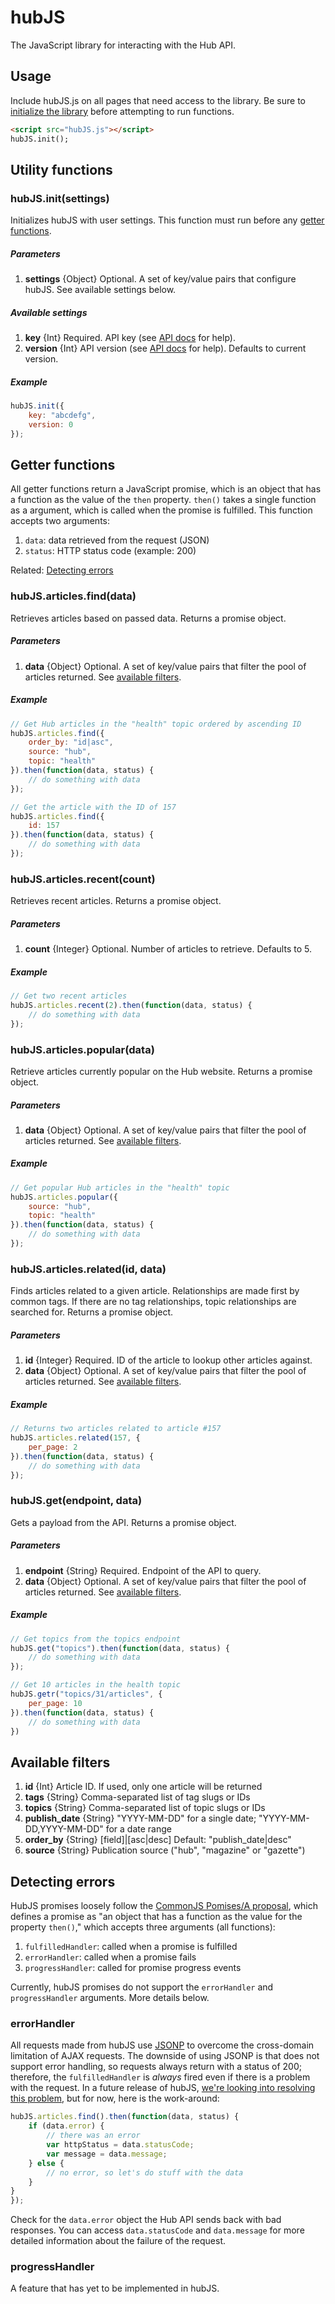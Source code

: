 # hubJS

The JavaScript library for interacting with the Hub API.


## Usage

Include hubJS.js on all pages that need access to the library. Be sure to [initialize the library](#init) before attempting to run functions.

```html
<script src="hubJS.js"></script>
hubJS.init();
```


## <a name="utility"></a> Utility functions

### <a name="init"></a>hubJS.init(settings)
Initializes hubJS with user settings. This function must run before any [getter functions](#getter).

##### Parameters

1. __settings__ {Object} Optional. A set of key/value pairs that configure hubJS. See available settings below.


##### Available settings
1. __key__ {Int} Required. API key (see [API docs](http://api.hub.jhu.edu/docs) for help).
1. __version__ {Int} API version (see [API docs](http://api.hub.jhu.edu/docs) for help). Defaults to current version.

##### Example

```javascript
hubJS.init({
	key: "abcdefg",
	version: 0
});
```

## <a name="getter"></a> Getter functions

All getter functions return a JavaScript promise, which is an object that has a function as the value of the `then` property. `then()` takes a single function as a argument, which is called when the promise is fulfilled. This function accepts two arguments:

1. `data`: data retrieved from the request (JSON)
2. `status`: HTTP status code (example: 200)

Related: [Detecting errors](#detecting-errors)

### hubJS.articles.find(data)
Retrieves articles based on passed data. Returns a promise object.

##### Parameters

1. __data__ {Object} Optional. A set of key/value pairs that filter the pool of articles returned. See [available filters](#filters).


##### Example

```javascript
// Get Hub articles in the "health" topic ordered by ascending ID
hubJS.articles.find({
	order_by: "id|asc",
	source: "hub",
	topic: "health"
}).then(function(data, status) {
	// do something with data
});

// Get the article with the ID of 157
hubJS.articles.find({
	id: 157
}).then(function(data, status) {
	// do something with data
});
```


### hubJS.articles.recent(count)

Retrieves recent articles. Returns a promise object.

##### Parameters

1. __count__ {Integer} Optional. Number of articles to retrieve. Defaults to 5.

##### Example

```javascript
// Get two recent articles
hubJS.articles.recent(2).then(function(data, status) {
	// do something with data
});
```


### hubJS.articles.popular(data)

Retrieve articles currently popular on the Hub website. Returns a promise object.

##### Parameters

1. __data__ {Object} Optional. A set of key/value pairs that filter the pool of articles returned. See [available filters](#filters).

##### Example

```javascript
// Get popular Hub articles in the "health" topic
hubJS.articles.popular({
	source: "hub",
	topic: "health"
}).then(function(data, status) {
	// do something with data
});
```

### hubJS.articles.related(id, data)

Finds articles related to a given article. Relationships are made first by common tags. If there are no tag relationships, topic relationships are searched for. Returns a promise object.

##### Parameters

1. __id__ {Integer} Required. ID of the article to lookup other articles against.
1. __data__ {Object} Optional. A set of key/value pairs that filter the pool of articles returned. See [available filters](#filters).

##### Example

```javascript
// Returns two articles related to article #157
hubJS.articles.related(157, {
	per_page: 2
}).then(function(data, status) {
	// do something with data
});
```


### hubJS.get(endpoint, data)

Gets a payload from the API. Returns a promise object.

##### Parameters

1. __endpoint__ {String} Required. Endpoint of the API to query.
1. __data__ {Object} Optional. A set of key/value pairs that filter the pool of articles returned. See [available filters](#filters).

##### Example

```javascript
// Get topics from the topics endpoint
hubJS.get("topics").then(function(data, status) {
	// do something with data
});

// Get 10 articles in the health topic
hubJS.getr("topics/31/articles", {
	per_page: 10
}).then(function(data, status) {
	// do something with data
})
```

## <a name="filters"></a> Available filters
1. __id__ {Int} Article ID. If used, only one article will be returned
1. __tags__ {String} Comma-separated list of tag slugs or IDs
1. __topics__ {String} Comma-separated list of topic slugs or IDs
1. __publish_date__ {String} "YYYY-MM-DD" for a single date; "YYYY-MM-DD,YYYY-MM-DD" for a date range
1. __order_by__ {String} [field]|[asc|desc] Default: "publish_date|desc"
1. __source__ {String} Publication source ("hub", "magazine" or "gazette")


## <a name="detecting-errors"></a> Detecting errors

HubJS promises loosely follow the [CommonJS Pomises/A proposal](http://wiki.commonjs.org/wiki/Promises/A), which defines a promise as "an object that has a function as the value for the property `then()`," which accepts three arguments (all functions):

1. `fulfilledHandler`: called when a promise is fulfilled
2. `errorHandler`: called when a promise fails
3. `progressHandler`: called for promise progress events

Currently, hubJS promises do not support the `errorHandler` and `progressHandler` arguments. More details below.

### errorHandler
All requests made from hubJS use [JSONP](http://en.wikipedia.org/wiki/JSONP) to overcome the cross-domain limitation of AJAX requests. The downside of using JSONP is that does not support error handling, so requests always return with a status of 200; therefore, the `fulfilledHandler` is _always_ fired even if there is a problem with the request. In a future release of hubJS, [we're looking into resolving this problem](https://github.com/johnshopkins/hubJS/issues/1), but for now, here is the work-around:

```javascript
hubJS.articles.find().then(function(data, status) {
	if (data.error) {
		// there was an error
		var httpStatus = data.statusCode;
		var message = data.message;
	} else {
		// no error, so let's do stuff with the data
	}
}
});
```

Check for the `data.error` object the Hub API sends back with bad responses. You can access `data.statusCode` and `data.message` for more detailed information about the failure of the request.

### progressHandler
A feature that has yet to be implemented in hubJS.
